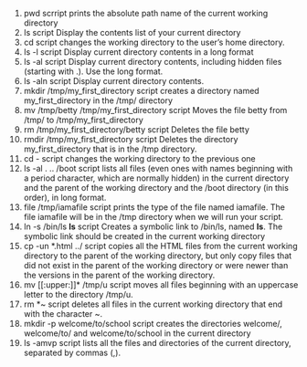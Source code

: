 1. pwd scrript prints the absolute path name of the current working directory
2. ls script Display the contents list of your current directory
3. cd script  changes the working directory to the user’s home directory.
4. ls -l script Display current directory contents in a long format
5. ls -al script Display current directory contents, including hidden files (starting with .). Use the long format.
6. ls -aln script Display current directory contents.
7. mkdir /tmp/my_first_directory script creates a directory named my_first_directory in the /tmp/ directory
8. mv /tmp/betty /tmp/my_first_directory script Moves the file betty from /tmp/ to /tmp/my_first_directory
9. rm /tmp/my_first_directory/betty script Deletes the file betty
10. rmdir /tmp/my_first_directory script Deletes the directory my_first_directory that is in the /tmp directory. 
11. cd - script changes the working directory to the previous one
12. ls -al . .. /boot script lists all files (even ones with names beginning with a period character, which are normally hidden) in the current directory and the parent of the working directory and the /boot directory (in this order), in long format.
13. file /tmp/iamafile script prints the type of the file named iamafile. The file iamafile will be in the /tmp directory when we will run your script. 
14. ln -s /bin/ls __ls__ script Creates a symbolic link to /bin/ls, named __ls__. The symbolic link should be created in the current working directory
15.  cp -un *.html ../ script copies all the HTML files from the current working directory to the parent of the working directory, but only copy files that did not exist in the parent of the working directory or were newer than the versions in the parent of the working directory.
16. mv [[:upper:]]* /tmp/u script moves all files beginning with an uppercase letter to the directory /tmp/u.
17. rm *~ script deletes all files in the current working directory that end with the character ~.
18. mkdir -p welcome/to/school script creates the directories welcome/, welcome/to/ and welcome/to/school in the current directory
19. ls -amvp script  lists all the files and directories of the current directory, separated by commas (,).
